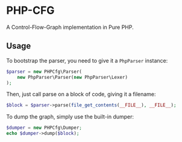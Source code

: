 # PHP-CFG

A Control-Flow-Graph implementation in Pure PHP.

## Usage

To bootstrap the parser, you need to give it a `PhpParser` instance:
```php
$parser = new PHPCfg\Parser(
    new PhpParser\Parser(new PhpParser\Lexer)
); 
```
Then, just call parse on a block of code, giving it a filename:
```php
$block = $parser->parse(file_get_contents(__FILE__), __FILE__);
```
To dump the graph, simply use the built-in dumper:
```php
$dumper = new PHPCfg\Dumper;
echo $dumper->dump($block);
```
